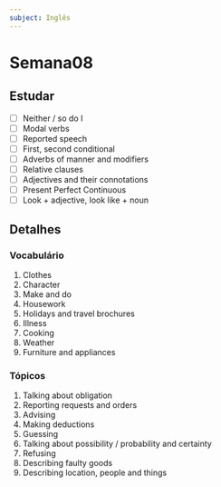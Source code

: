 ```yaml
---
subject: Inglês
---
```

# Semana08

## Estudar
- [ ] Neither / so do I 
- [ ] Modal verbs 
- [ ] Reported speech 
- [ ] First, second conditional 
- [ ] Adverbs of manner and modifiers 
- [ ] Relative clauses 
- [ ] Adjectives and their connotations 
- [ ] Present Perfect Continuous 
- [ ] Look + adjective, look like + noun 

## Detalhes
### Vocabulário
1. Clothes
2. Character
3. Make and do
4. Housework
5. Holidays and travel brochures
6. Illness
7. Cooking
8. Weather
9. Furniture and appliances

### Tópicos
1. Talking about obligation
2. Reporting requests and orders
3. Advising
4. Making deductions
5. Guessing
6. Talking about possibility / probability and certainty
7. Refusing
8. Describing faulty goods
9. Describing location, people and things
